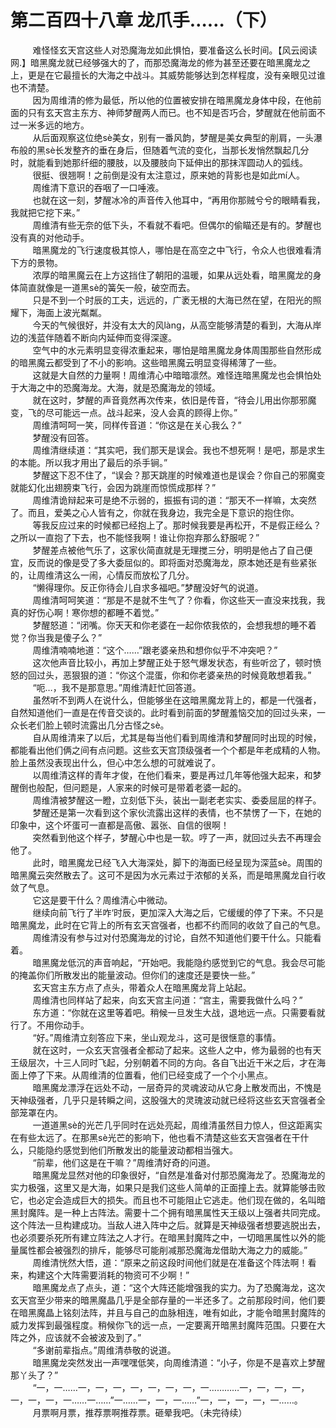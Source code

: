 <h1>第二百四十八章 龙爪手……（下）</h1>
<div id="content">&nbsp&nbsp&nbsp&nbsp&nbsp&nbsp&nbsp&nbsp
 难怪怪玄天宫这些人对恐魔海龙如此惧怕，要准备这么长时间。【风云阅读网.】暗黑魔龙就已经够强大的了，而那恐魔海龙的修为甚至还要在暗黑魔龙之上，更是在它最擅长的大海之中战斗。其威势能够达到怎样程度，没有亲眼见过谁也不清楚。
 <br/>&nbsp&nbsp&nbsp&nbsp&nbsp&nbsp&nbsp&nbsp
 因为周维清的修为最低，所以他的位置被安排在暗黑魔龙身体中段，在他前面的只有玄天宫主东方、神师梦醒两人而已。也不知是否巧合，梦醒就在他前面不过一米多远的地方。
 <br/>&nbsp&nbsp&nbsp&nbsp&nbsp&nbsp&nbsp&nbsp
 从后面观察这位绝sè美女，别有一番风韵，梦醒是美女典型的削肩，一头瀑布般的黑sè长发整齐的垂在身后，但随着气流的变化，当那长发悄然飘起几分时，就能看到她那纤细的腰肢，以及腰肢向下延伸出的那抹浑圆动人的弧线。
 <br/>&nbsp&nbsp&nbsp&nbsp&nbsp&nbsp&nbsp&nbsp
 很挺、很翘啊！之前倒是没有太注意过，原来她的背影也是如此mí人。
 <br/>&nbsp&nbsp&nbsp&nbsp&nbsp&nbsp&nbsp&nbsp
 周维清下意识的吞咽了一口唾液。
 <br/>&nbsp&nbsp&nbsp&nbsp&nbsp&nbsp&nbsp&nbsp
 也就在这一刻，梦醒冰冷的声音传入他耳中，“再用你那贼兮兮的眼睛看我，我就把它挖下来。”
 <br/>&nbsp&nbsp&nbsp&nbsp&nbsp&nbsp&nbsp&nbsp
 周维清有些无奈的低下头，不看就不看吧。但偶尔的偷瞄还是有的。梦醒也没有真的对他动手。
 <br/>&nbsp&nbsp&nbsp&nbsp&nbsp&nbsp&nbsp&nbsp
 暗黑魔龙的飞行速度极其惊人，哪怕是在高空之中飞行，令众人也很难看清下方的景物。
 <br/>&nbsp&nbsp&nbsp&nbsp&nbsp&nbsp&nbsp&nbsp
 浓厚的暗黑魔云在上方这挡住了朝阳的温暖，如果从远处看，暗黑魔龙的身体简直就像是一道黑sè的簧矢一般，破空而去。
 <br/>&nbsp&nbsp&nbsp&nbsp&nbsp&nbsp&nbsp&nbsp
 只是不到一个时辰的工夫，远远的，广袤无根的大海已然在望，在阳光的照耀下，海面上波光粼粼。
 <br/>&nbsp&nbsp&nbsp&nbsp&nbsp&nbsp&nbsp&nbsp
 今天的气候很好，并没有太大的风làng，从高空能够清楚的看到，大海从岸边的浅蓝伴随着不断向内延伸而变得深邃。
 <br/>&nbsp&nbsp&nbsp&nbsp&nbsp&nbsp&nbsp&nbsp
 空气中的水元素明显变得浓重起来，哪怕是暗黑魔龙身体周围那些自然形成的暗黑魔云都受到了不小的影响。这些暗黑魔云明显变得稀薄了一些。
 <br/>&nbsp&nbsp&nbsp&nbsp&nbsp&nbsp&nbsp&nbsp
 这就是大自然的力量啊！周维清心中暗暗凛然。难怪连暗黑魔龙也会惧怕处于大海之中的恐魔海龙。大海，就是恐魔海龙的领域。
 <br/>&nbsp&nbsp&nbsp&nbsp&nbsp&nbsp&nbsp&nbsp
 就在这时，梦醒的声音竟然再次传来，依旧是传音，“待会儿用出你那邪魔变，飞的尽可能远一点。战斗起来，没人会真的顾得上你。”
 <br/>&nbsp&nbsp&nbsp&nbsp&nbsp&nbsp&nbsp&nbsp
 周维清呵呵一笑，同样传音道：“你这是在关心我么？”
 <br/>&nbsp&nbsp&nbsp&nbsp&nbsp&nbsp&nbsp&nbsp
 梦醒没有回答。
 <br/>&nbsp&nbsp&nbsp&nbsp&nbsp&nbsp&nbsp&nbsp
 周维清继续道：“其实吧，我们那天是误会。我也不想死啊！是吧，那是求生的本能。所以我才用出了最后的杀手锏。”
 <br/>&nbsp&nbsp&nbsp&nbsp&nbsp&nbsp&nbsp&nbsp
 梦醒这下忍不住了，“误会？那天跳崖的时候难道也是误会？你自己的邪魔变就能幻化出翅膀束飞行，会因为跳崖而惊慌成那样？”
 <br/>&nbsp&nbsp&nbsp&nbsp&nbsp&nbsp&nbsp&nbsp
 周维清诡辩起来可是绝不示弱的，振振有词的道：“那天不一样嘛，太突然了。而且，爱美之心人皆有之，你就在我身边，我完全是下意识的抱住你。
 <br/>&nbsp&nbsp&nbsp&nbsp&nbsp&nbsp&nbsp&nbsp
 等我反应过来的时候都已经抱上了。那时候我要是再松开，不是假正经么？之所以一直抱了下去，也不能怪我啊！谁让你抱弃那么舒服呢？”
 <br/>&nbsp&nbsp&nbsp&nbsp&nbsp&nbsp&nbsp&nbsp
 梦醒差点被他气乐了，这家伙简直就是无理搅三分，明明是他占了自己便宜，反而说的像是受了多大委屈似的。即将面对恐魔海龙，原本她还是有些紧张的，让周维清这么一闹，心情反而放松了几分。
 <br/>&nbsp&nbsp&nbsp&nbsp&nbsp&nbsp&nbsp&nbsp
 “懒得理你。反正你待会儿自求多福吧。”梦醒没好气的说道。
 <br/>&nbsp&nbsp&nbsp&nbsp&nbsp&nbsp&nbsp&nbsp
 周维清呵呵笑道：“那是不是就不生气了？你看，你这些天一直没来找我，我真的好伤心啊！寒你想的都睡不着觉。”
 <br/>&nbsp&nbsp&nbsp&nbsp&nbsp&nbsp&nbsp&nbsp
 梦醒怒道：“闭嘴。你天天和你老婆在一起你侬我侬的，会想我想的睡不着觉？你当我是傻子么？”
 <br/>&nbsp&nbsp&nbsp&nbsp&nbsp&nbsp&nbsp&nbsp
 周维清喃喃地道：“这个……”跟老婆亲热和想你似乎不冲突吧？”
 <br/>&nbsp&nbsp&nbsp&nbsp&nbsp&nbsp&nbsp&nbsp
 这次他声音比较小，再加上梦醒正处于怒气爆发状态，有些听岔了，顿时愤怒的回过头，恶狠狠的道：“你这个混蛋，你和你老婆亲热的时候竟敢想着我。”
 <br/>&nbsp&nbsp&nbsp&nbsp&nbsp&nbsp&nbsp&nbsp
 “呃…，我不是那意思。”周维清赶忙回答道。
 <br/>&nbsp&nbsp&nbsp&nbsp&nbsp&nbsp&nbsp&nbsp
 虽然听不到两人在说什么，但能够坐在这暗黑魔龙背上的，都是一代强者，自然知道他们一直是在传音交谈的。此时看到前面的梦醒羞恼交加的回过头来，一众长老们脸上顿时流露出几分古怪之sè。
 <br/>&nbsp&nbsp&nbsp&nbsp&nbsp&nbsp&nbsp&nbsp
 自从周维清来了以后，尤其是每当他们看到周维清和梦醒同时出现的时候，都能看出他们俩之间有点问题。这些玄天宫顶级强者一个个都是年老成精的人物。脸上虽然没表现出什么，但心中怎么想的可就难说了。
 <br/>&nbsp&nbsp&nbsp&nbsp&nbsp&nbsp&nbsp&nbsp
 以周维清这样的青年才俊，在他们看来，要是再过几年等他强大起来，和梦醒倒也般配，但问题是，人家来的时候可是带着老婆一起的。
 <br/>&nbsp&nbsp&nbsp&nbsp&nbsp&nbsp&nbsp&nbsp
 周维清被梦醒这一瞪，立刻低下头，装出一副老老实实、委委屈屈的样子。
 <br/>&nbsp&nbsp&nbsp&nbsp&nbsp&nbsp&nbsp&nbsp
 梦醒还是第一次看到这个家伙流露出这样的表情，也不禁愣了一下，在她的印象中，这个坏蛋可一直都是高傲、嚣张、自信的很啊！
 <br/>&nbsp&nbsp&nbsp&nbsp&nbsp&nbsp&nbsp&nbsp
 突然看到他这个样子，梦醒心中也是一软。哼了一声，就回过头去不再理会他了。
 <br/>&nbsp&nbsp&nbsp&nbsp&nbsp&nbsp&nbsp&nbsp
 此时，暗黑魔龙已经飞入大海深处，脚下的海面已经呈现为深蓝sè。周围的暗黑魔云突然散去了。这可不是因为水元素过于浓郁的关系，而是暗黑魔龙自行收敛了气息。
 <br/>&nbsp&nbsp&nbsp&nbsp&nbsp&nbsp&nbsp&nbsp
 它这是要干什么？周维清心中微动。
 <br/>&nbsp&nbsp&nbsp&nbsp&nbsp&nbsp&nbsp&nbsp
 继续向前飞行了半咋‘时辰，更加深入大海之后，它缓缓的停了下来。不只是暗黑魔龙，此时在它背上的所有玄天宫强者，也都不约而同的收敛了自己的气息。
 <br/>&nbsp&nbsp&nbsp&nbsp&nbsp&nbsp&nbsp&nbsp
 周维清没有参与过对付恐魔海龙的讨论，自然不知道他们要干什么。只能看着。
 <br/>&nbsp&nbsp&nbsp&nbsp&nbsp&nbsp&nbsp&nbsp
 暗黑魔龙低沉的声音响起，“开始吧。我能隐约感觉到它的气息。我会尽可能的掩盖你们所散发出的能量波动。但你们的速度还是要快一些。”
 <br/>&nbsp&nbsp&nbsp&nbsp&nbsp&nbsp&nbsp&nbsp
 玄天宫主东方点了点头，带着众人在暗黑魔龙背上站起。
 <br/>&nbsp&nbsp&nbsp&nbsp&nbsp&nbsp&nbsp&nbsp
 周维清也同样站了起来，向玄天宫主问道：“宫主，需要我做什么吗？”
 <br/>&nbsp&nbsp&nbsp&nbsp&nbsp&nbsp&nbsp&nbsp
 东方道：“你就在这里等着吧。稍候一旦发生大战，退地远一点。只需要看就行了。不用你动手。
 <br/>&nbsp&nbsp&nbsp&nbsp&nbsp&nbsp&nbsp&nbsp
 “好。”周维清立刻答应下来，坐山观龙斗，这可是很惬意的事情。
 <br/>&nbsp&nbsp&nbsp&nbsp&nbsp&nbsp&nbsp&nbsp
 就在这时，一众玄天宫强者全都动了起来。这些人之中，修为最弱的也有天王级层次，十三人同时飞起，分别朝着不同的方向。各自飞出近干米之后，才在海面上停了下来。从周维清的位置看，他们已经变成了一个个小黑点。
 <br/>&nbsp&nbsp&nbsp&nbsp&nbsp&nbsp&nbsp&nbsp
 暗黑魔龙漂浮在远处不动，一层奇异的灵魂波动从它身上散发而出，不愧是天神级强者，几乎只是转瞬之间，这股强大的灵瑰波动就已经将这些玄天宫强者全部笼罩在内。
 <br/>&nbsp&nbsp&nbsp&nbsp&nbsp&nbsp&nbsp&nbsp
 一道道黑sè的光芒几乎同时在远处亮起，周维清虽然目力惊人，但这距离实在有些太远了。在那黑sè光芒的影响下，他也看不清楚这些玄天宫强者在干什么，只能隐约感觉到他们所散发出的能量波动都相当强大。
 <br/>&nbsp&nbsp&nbsp&nbsp&nbsp&nbsp&nbsp&nbsp
 “前辈，他们这是在干嘛？”周维清好奇的问道。
 <br/>&nbsp&nbsp&nbsp&nbsp&nbsp&nbsp&nbsp&nbsp
 暗黑魔龙显然对他的印象很好，“自然是准备对付那恐魔海龙了。恐魔海龙的实力极强，这里又是大海，如果只是我们这些人简单的正面撞上去。就算能够击败它，也必定会造成巨大的损失。而且也不可能阻止它逃走。他们现在做的，名叫暗黑封魔阵。是一种上古阵法。需要十二个拥有暗黑属性天王级以上强者共同完成。这个阵法一旦构建成功。当敌人进入阵中之后。就算是天神级强者想要逃脱出去，也必须要杀死所有建立阵法之人才行。在暗黑封魔阵之中，一切暗黑属性以外的能量属性都会被强烈的排斥，能够尽可能削减那恐魔海龙借助大海之力的威能。”
 <br/>&nbsp&nbsp&nbsp&nbsp&nbsp&nbsp&nbsp&nbsp
 周维清恍然大悟，道：“原来之前这段时间他们就是在准备这个阵法啊！看来，构建这个大阵需要消耗的物资可不少啊！”
 <br/>&nbsp&nbsp&nbsp&nbsp&nbsp&nbsp&nbsp&nbsp
 暗黑魔龙点了点头，道：“这个大阵还能增强我的实力。为了恐魔海龙，这次玄天宫至少带来的暗黑魔晶几乎是全部存量的一半还多了。之前那段时间，他们要在暗黑魔晶上铭刻法阵，并且与自己的血脉相连，唯有如此，才能令暗黑封魔阵的威力发挥到最强程度。稍候你飞的远一点，一定要离开暗黑封魔阵范围。只要在大阵之外，应该就不会被波及到了。”
 <br/>&nbsp&nbsp&nbsp&nbsp&nbsp&nbsp&nbsp&nbsp
 “多谢前辈指点。”周维清恭敬的说道。
 <br/>&nbsp&nbsp&nbsp&nbsp&nbsp&nbsp&nbsp&nbsp
 暗黑魔龙突然发出一声嘿嘿低笑，向周维清道：“小子，你是不是喜欢上梦醒那丫头了？”
 <br/>&nbsp&nbsp&nbsp&nbsp&nbsp&nbsp&nbsp&nbsp
 “一，一……一，一，一，一，一，一，一，一…………一，一，一，一，一，一，一，一……一……”一……一，一，一……”一，一，一，一，一……。
 <br/>&nbsp&nbsp&nbsp&nbsp&nbsp&nbsp&nbsp&nbsp
 月票啊月票，推荐票啊推荐票。砸晕我吧。（未完待续）
 <br/>&nbsp&nbsp&nbsp&nbsp&nbsp&nbsp&nbsp&nbsp
 <br/>&nbsp&nbsp&nbsp&nbsp&nbsp&nbsp&nbsp&nbsp
</div>
